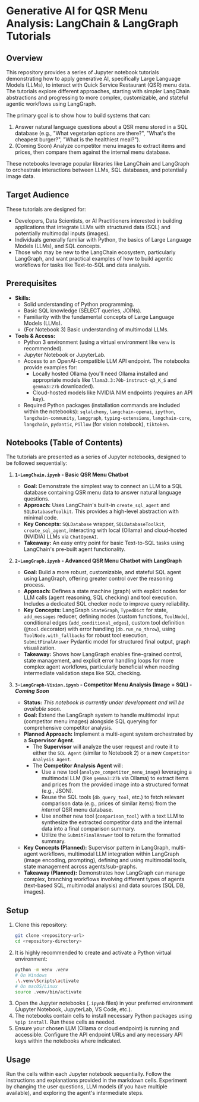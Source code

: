 # Generative AI for QSR Menu Analysis: LangChain & LangGraph Tutorials

## Overview

This repository provides a series of Jupyter notebook tutorials demonstrating how to apply generative AI, specifically Large Language Models (LLMs), to interact with Quick Service Restaurant (QSR) menu data. The tutorials explore different approaches, starting with simpler LangChain abstractions and progressing to more complex, customizable, and stateful agentic workflows using LangGraph.

The primary goal is to show how to build systems that can:

1.  Answer natural language questions about a QSR menu stored in a SQL database (e.g., "What vegetarian options are there?", "What's the cheapest burger?", "What is the healthiest meal?").
2.  (Coming Soon) Analyze competitor menu images to extract items and prices, then compare them against the internal menu database.

These notebooks leverage popular libraries like LangChain and LangGraph to orchestrate interactions between LLMs, SQL databases, and potentially image data.

## Target Audience

These tutorials are designed for:

* Developers, Data Scientists, or AI Practitioners interested in building applications that integrate LLMs with structured data (SQL) and potentially multimodal inputs (images).
* Individuals generally familiar with Python, the basics of Large Language Models (LLMs), and SQL concepts.
* Those who may be new to the LangChain ecosystem, particularly LangGraph, and want practical examples of how to build agentic workflows for tasks like Text-to-SQL and data analysis.

## Prerequisites

* **Skills:**
    * Solid understanding of Python programming.
    * Basic SQL knowledge (SELECT queries, JOINs).
    * Familiarity with the fundamental concepts of Large Language Models (LLMs).
    * (For Notebook 3) Basic understanding of multimodal LLMs.
* **Tools & Access:**
    * Python 3 environment (using a virtual environment like `venv` is recommended).
    * Jupyter Notebook or JupyterLab.
    * Access to an OpenAI-compatible LLM API endpoint. The notebooks provide examples for:
        * Locally hosted Ollama (you'll need Ollama installed and appropriate models like `llama3.3:70b-instruct-q3_K_S` and `gemma3:27b` downloaded).
        * Cloud-hosted models like NVIDIA NIM endpoints (requires an API key).
    * Required Python packages (installation commands are included within the notebooks): `sqlalchemy`, `langchain-openai`, `ipython`, `langchain-community`, `langgraph`, `typing-extensions`, `langchain-core`, `langchain`, `pydantic`, `Pillow` (for vision notebook), `tiktoken`.

## Notebooks (Table of Contents)

The tutorials are presented as a series of Jupyter notebooks, designed to be followed sequentially:

1.  **`1-LangChain.ipynb` - Basic QSR Menu Chatbot**
    * **Goal:** Demonstrate the simplest way to connect an LLM to a SQL database containing QSR menu data to answer natural language questions.
    * **Approach:** Uses LangChain's built-in `create_sql_agent` and `SQLDatabaseToolkit`. This provides a high-level abstraction with minimal code.
    * **Key Concepts:** `SQLDatabase` wrapper, `SQLDatabaseToolkit`, `create_sql_agent`, interacting with local (Ollama) and cloud-hosted (NVIDIA) LLMs via `ChatOpenAI`.
    * **Takeaway:** An easy entry point for basic Text-to-SQL tasks using LangChain's pre-built agent functionality.

2.  **`2-LangGraph.ipynb` - Advanced QSR Menu Chatbot with LangGraph**
    * **Goal:** Build a more robust, customizable, and stateful SQL agent using LangGraph, offering greater control over the reasoning process.
    * **Approach:** Defines a state machine (graph) with explicit nodes for LLM calls (agent reasoning, SQL checking) and tool execution. Includes a dedicated SQL checker node to improve query reliability.
    * **Key Concepts:** LangGraph `StateGraph`, `TypedDict` for state, `add_messages` reducer, defining nodes (custom functions, `ToolNode`), conditional edges (`add_conditional_edges`), custom tool definition (`@tool` decorator) with error handling (`db.run_no_throw`), using `ToolNode.with_fallbacks` for robust tool execution, `SubmitFinalAnswer` Pydantic model for structured final output, graph visualization.
    * **Takeaway:** Shows how LangGraph enables fine-grained control, state management, and explicit error handling loops for more complex agent workflows, particularly beneficial when needing intermediate validation steps like SQL checking.

3.  **`3-LangGraph-Vision.ipynb` - Competitor Menu Analysis (Image + SQL) - *Coming Soon***
    * **Status:** *This notebook is currently under development and will be available soon.*
    * **Goal:** Extend the LangGraph system to handle multimodal input (competitor menu images) alongside SQL querying for comprehensive competitor analysis.
    * **Planned Approach:** Implement a multi-agent system orchestrated by a **Supervisor Agent**.
        * The **Supervisor** will analyze the user request and route it to either the `SQL Agent` (similar to Notebook 2) or a new `Competitor Analysis Agent`.
        * The **Competitor Analysis Agent** will:
            * Use a new tool (`analyze_competitor_menu_image`) leveraging a multimodal LLM (like `gemma3:27b` via Ollama) to extract items and prices from the provided image into a structured format (e.g., JSON).
            * Reuse the SQL tools (`db_query_tool`, etc.) to fetch relevant comparison data (e.g., prices of similar items) from the *internal* QSR menu database.
            * Use another new tool (`comparison_tool`) with a text LLM to synthesize the extracted competitor data and the internal data into a final comparison summary.
            * Utilize the `SubmitFinalAnswer` tool to return the formatted summary.
    * **Key Concepts (Planned):** Supervisor pattern in LangGraph, multi-agent workflows, multimodal LLM integration within LangGraph (image encoding, prompting), defining and using multimodal tools, state management across agents/sub-graphs.
    * **Takeaway (Planned):** Demonstrates how LangGraph can manage complex, branching workflows involving different types of agents (text-based SQL, multimodal analysis) and data sources (SQL DB, images).

## Setup

1.  Clone this repository:
    ```bash
    git clone <repository-url>
    cd <repository-directory>
    ```
2.  It is highly recommended to create and activate a Python virtual environment:
    ```bash
    python -m venv .venv
    # On Windows
    .\.venv\Scripts\activate
    # On macOS/Linux
    source .venv/bin/activate
    ```
3.  Open the Jupyter notebooks (`.ipynb` files) in your preferred environment (Jupyter Notebook, JupyterLab, VS Code, etc.).
4.  The notebooks contain cells to install necessary Python packages using `%pip install`. Run these cells as needed.
5.  Ensure your chosen LLM (Ollama or cloud endpoint) is running and accessible. Configure the API endpoint URLs and any necessary API keys within the notebooks where indicated.

## Usage

Run the cells within each Jupyter notebook sequentially. Follow the instructions and explanations provided in the markdown cells. Experiment by changing the user questions, LLM models (if you have multiple available), and exploring the agent's intermediate steps.